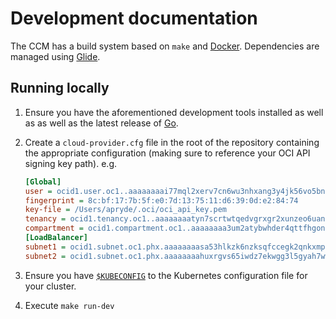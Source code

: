 # Development documentation

The CCM has a build system based on `make` and [Docker][1]. Dependencies are
managed using [Glide][2].

## Running locally
 1. Ensure you have the aforementioned development tools installed as well as
    as well as the latest release of [Go][3].

 2. Create a `cloud-provider.cfg` file in the root of the repository containing
    the appropriate configuration (making sure to reference your OCI API signing
    key path). e.g.

    ```ini
    [Global]
    user = ocid1.user.oc1..aaaaaaaai77mql2xerv7cn6wu3nhxang3y4jk56vo5bn5l5lysl34avnui3q
    fingerprint = 8c:bf:17:7b:5f:e0:7d:13:75:11:d6:39:0d:e2:84:74
    key-file = /Users/apryde/.oci/oci_api_key.pem
    tenancy = ocid1.tenancy.oc1..aaaaaaaatyn7scrtwtqedvgrxgr2xunzeo6uanvyhzxqblctwkrpisvke4kq
    compartment = ocid1.compartment.oc1..aaaaaaaa3um2atybwhder4qttfhgon4j3hcxgmsvnyvx4flfjyewkkwfzwnq
    [LoadBalancer]
    subnet1 = ocid1.subnet.oc1.phx.aaaaaaaasa53hlkzk6nzksqfccegk2qnkxmphkblst3riclzs4rhwg7rg57q
    subnet2 = ocid1.subnet.oc1.phx.aaaaaaaahuxrgvs65iwdz7ekwgg3l5gyah7ww5klkwjcso74u3e4i64hvtvq
    ```
 3. Ensure you have [`$KUBECONFIG`][4] to the Kubernetes configuration file for
    your cluster.

 4. Execute `make run-dev`

[1]: https://www.docker.com/
[2]: https://glide.sh/
[3]: https://golang.org/
[4]: https://kubernetes.io/docs/concepts/configuration/organize-cluster-access-kubeconfig/
